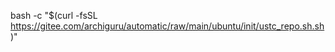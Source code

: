 

bash -c "$(curl -fsSL https://gitee.com/archiguru/automatic/raw/main/ubuntu/init/ustc_repo.sh.sh)"


